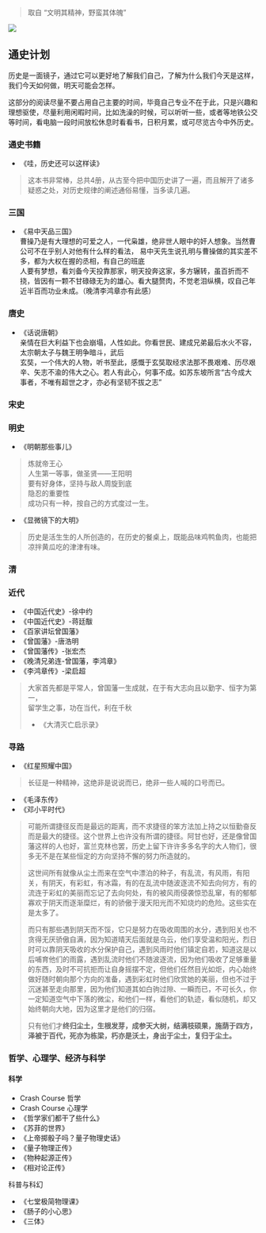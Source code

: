 >取自  “文明其精神，野蛮其体魄”  

![](images/homepage-logic.jpg)


## 通史计划
历史是一面镜子，通过它可以更好地了解我们自己，了解为什么我们今天是这样，我们今天如何做，明天可能会怎样。

这部分的阅读尽量不要占用自己主要的时间，毕竟自己专业不在于此，只是兴趣和理想驱使，尽量利用闲暇时间，比如洗澡的时候，可以听听一些，或者等地铁公交等时间，看电脑一段时间放松休息时看看书，日积月累，或可尽览古今中外历史。

### 通史书籍
- 《哇，历史还可以这样读》
> 这本书非常棒，总共4册，从古至今把中国历史讲了一遍，而且解开了诸多疑惑之处，对历史规律的阐述通俗易懂，当多读几遍。

### 三国
- 《易中天品三国》  
曹操乃是有大理想的可爱之人，一代枭雄，绝非世人眼中的奸人想象。当然曹公可不在乎别人对他有什么样的看法，
易中天先生说孔明与曹操做的其实差不多，都为大权在握的丞相，有自己的班底  
人要有梦想，看刘备今天投靠那家，明天投奔这家，多方辗转，虽百折而不挠，皆因有一颗不甘碌碌无为的雄心。看大腿赘肉，不觉老泪纵横，叹自己年近半百而功业未成。（晚清李鸿章亦有此感）


### 唐史
- 《话说唐朝》  
亲情在巨大利益下也会崩塌，人性如此。你看世民、建成兄弟最后水火不容，太宗朝太子与魏王明争暗斗，武后  
玄奘，一个伟大的人物，听书至此，感慨于玄奘取经求法那不畏艰难、历尽艰辛、矢志不渝的伟大之心。若人有此心，何事不成。如苏东坡所言“古今成大事者，不唯有超世之才，亦必有坚韧不拔之志”

### 宋史

### 明史
- 《明朝那些事儿》
>  炼就帝王心  
人生第一等事，做圣贤——王阳明  
要有好身体，坚持与敌人周旋到底  
隐忍的重要性  
成功只有一种，按自己的方式度过一生。
- 《显微镜下的大明》
> 历史是活生生的人所创造的，在历史的餐桌上，既能品味鸡鸭鱼肉，也能把凉拌黄瓜吃的津津有味。

### 清

### 近代
- 《中国近代史》-徐中约
- 《中国近代史》-蒋廷黻
- 《百家讲坛曾国藩》
- 《曾国藩》-唐浩明
- 《曾国藩传》-张宏杰
- 《晚清兄弟连-曾国藩，李鸿章》
- 《李鸿章传》-梁启超  
> 大家首先都是平常人，曾国藩一生成就，在于有大志向且以勤字、恒字为第一，   
> 留学生之事，功在当代，利在千秋
>
> - 《大清灭亡启示录》  

### 寻路
- 《红星照耀中国》

> 长征是一种精神，这绝非是说说而已，绝非一些人喊的口号而已。

- 《毛泽东传》
- 《邓小平时代》


> 可能所谓捷径反而是最远的距离，而不求捷径的笨方法加上持之以恒勤奋反而是最大的捷径。这个世界上也许没有所谓的捷径。阿甘也好，还是像曾国藩这样的人也好，富兰克林也罢，历史上留下许许多多名字的大人物们，很多无不是在某些恒定的方向坚持不懈的努力所造就的。
>
>
> 这世间所有就像从尘土而来在空气中漂泊的种子，有乱流，有风雨，有阳关，有阴天，有彩虹，有冰霜，有的在乱流中随波逐流不知去向何方，有的流连于彩虹的美丽而忘记了去向何处，有的被风雨侵袭惊恐乱窜，有的郁郁寡欢于阴天而逐渐糜烂，有的骄傲于漫天阳光而不知烧灼的危险。这些实在是太多了。  
>
> 而只有那些遇到阴天而不馁，它只是努力在吸收周围的水分，遇到阳关也不贪得无厌骄傲自满，因为知道晴天后面就是乌云，他们享受温和阳光，烈日时可以靠阴天吸收的水分保护自己，遇到风雨时他们镇定自若，知道这是以后哺育他们的雨露，遇到乱流时他们不随波逐流，因为他们吸收了足够重量的东西，及时不可抗拒而让自身摇摆不定，但他们任然目光如炬，内心始终做好随时朝向那个方向的准备，遇到彩虹时他们欣赏她的美丽，但也不过于沉迷甚至走向那里，因为他们知道其如白驹过隙、一瞬而已，不可长久，你一定知道空气中下落的微尘，和他们一样，看他们的轨迹，看似随机，却又始终朝向大地，因为这里才是他们的归宿。
>
> 只有他们才**终归尘土，生根发芽，成参天大树，结满枝硕果，施荫于四方，泽被于百代，死亦为栋梁，朽亦是沃土，身出于尘土，复归于尘土。**



### 哲学、心理学、经济与科学

#### 科学
- Crash Course 哲学
- Crash Course 心理学
- 《哲学家们都干了些什么》
- 《苏菲的世界》
- 《上帝掷骰子吗？量子物理史话》
- 《量子物理正传》
- 《物种起源正传》
- 《相对论正传》

科普与科幻  
- 《七堂极简物理课》  
- 《肠子的小心思》  
- 《三体》  
